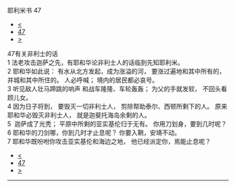 ﻿





 耶利米书 47




* [<](bible/JER46.md)
* [47](bible/JER.md)
* [>](bible/JER48.md)



 
47有关非利士的话  
1 法老攻击迦萨之先，有耶和华论非利士人的话临到先知耶利米。  
2 耶和华如此说： 有水从北方发起，成为涨溢的河， 要涨过遍地和其中所有的， 并城和其中所住的。 人必呼喊； 境内的居民都必哀号。  
3 听见敌人壮马蹄跳的响声 和战车隆隆、车轮轰轰； 为父的手就发软， 不回头看顾儿女。  
4 因为日子将到， 要毁灭一切非利士人， 剪除帮助泰尔、西顿所剩下的人。 原来耶和华必毁灭非利士人， 就是迦斐托海岛余剩的人。  
5  迦萨成了光秃； 平原中所剩的亚实基伦归于无有。 你用刀划身，要到几时呢？  
6 耶和华的刀剑哪，你到几时才止息呢？ 你要入鞘，安靖不动。  
7 耶和华既吩咐你攻击亚实基伦和海边之地， 他已经派定你，焉能止息呢？ 
* [<](bible/JER46.md)
* [47](bible/JER.md)
* [>](bible/JER48.md)





---










